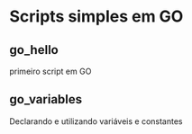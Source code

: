 # Scripts simples em GO

## go_hello
primeiro script em GO

## go_variables
Declarando e utilizando variáveis e constantes
